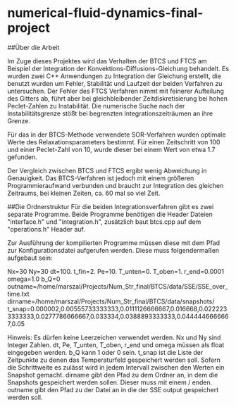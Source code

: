 # numerical-fluid-dynamics-final-project

##Über die Arbeit

Im Zuge dieses Projektes wird das Verhalten der BTCS und FTCS am Beispiel der Integration der Konvektions-Diffusions-Gleichung behandelt. Es wurden zwei C++ Anwendungen zu Integration der Gleichung erstellt, die benutzt wurden um Fehler, Stabilität und Laufzeit der beiden Verfahren zu untersuchen. Der Fehler des FTCS Verfahren nimmt mit feinerer Aufteilung des Gitters ab, führt aber bei gleichbleibender Zeitdiskretisierung bei hohen Peclet-Zahlen zu Instabilität. Die numerische Suche nach der Instabilitätsgrenze stößt bei begrenzten Integrationszeiträumen an ihre Grenze.

Für das in der BTCS-Methode verwendete SOR-Verfahren wurden optimale Werte des Relaxationsparameters bestimmt. Für einen Zeitschritt von 100 und einer Peclet-Zahl von 10, wurde dieser bei einem Wert von etwa 1.7 gefunden.

Der Vergleich zwischen BTCS und FTCS ergibt wenig Abweichung in Genauigkeit. Das BTCS-Verfahren ist jedoch mit einem größeren Programmieraufwand verbunden und braucht zur Integration des gleichen Zeitraums, bei kleinen Zeiten, ca. 60 mal so viel Zeit.

##Die Ordnerstruktur
Für die beiden Integrationsverfahren gibt es zwei separate Programme. Beide Programme benötigen die Header Dateien "interface.h" und "integration.h", zusätzlich baut btcs.cpp auf dem "operations.h" Header auf.

Zur Ausführung der kompilierten Programme müssen diese mit dem Pfad zur Konfigurationsdatei aufgerufen werden. Diese muss folgendermaßen aufgebaut sein:

Nx=30
Ny=30
dt=100.
t_fin=2.
Pe=10.
T_unten=0.
T_oben=1.
r_end=0.0001
omega=1.0
b_Q=0
outname=/home/marszal/Projects/Num_Str_final/BTCS/data/SSE/SSE_over_time.txt
dirname=/home/marszal/Projects/Num_Str_final/BTCS/data/snapshots/
t_snap=0.000002,0.00555733333333,0.0111126666667,0.016668,0.0222233333333,0.0277786666667,0.033334,0.0388893333333,0.0444446666667,0.05

Hinweis: Es dürfen keine Leerzeichen verwendet werden. Nx und Ny sind Integer Zahlen. dt, Pe, T_unten, T_oben, r_end und omega müssen als float eingegeben werden. b_Q kann 1 oder 0 sein. t_snap ist die Liste der Zeitpunkte zu denen das Temperaturfeld gespeichert werden soll. Sofern die Schrittweite es zulässt wird in jedem Intervall zwischen den Werten ein Snapshot gemacht.
dirname gibt den Pfad zu dem Ordner an, in dem die Snapshots gespeichert werden sollen. Dieser muss mit einem / enden.
outname gibt den Pfad zu der Datei an in die der SSE output gespeichert werden soll.

